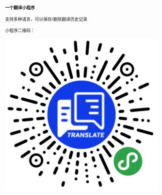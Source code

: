 #### 一个翻译小程序
支持多种语言，可以保存/删除翻译历史记录
<br>
<br>
小程序二维码：<br><br>
![image](https://github.com/sxfshdf/fanyi/blob/master/assets/img/erweima.png)
